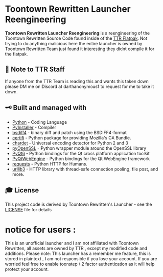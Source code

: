 # Toontown Rewritten Launcher Reengineering

**Toontown Rewritten Launcher Reengineering** is a reengineering of the Toontown Rewritten Source Code found inside of the [TTR Flatpak](https://www.xytime.xyz/flatpaks/ttr/index.html). Not trying to do anything malicious here the entire launcher is owned by Toontown Rewritten Team just found it interesting they didnt compile it for the flatpak.

## 📝 Note to TTR Staff
If anyone from the TTR Team is reading this and wants this taken down please DM me on Discord at  darthanonymous1  to request for me to take it down.

## 🗝 Built and managed with 
* [Python](https://www.python.org/) - Coding Language
* [PyInstaller](https://www.pyinstaller.org/) - Compiler
* [bsdiff4](https://pypi.org/project/bsdiff4/) - binary diff and patch using the BSDIFF4-format
* [certifi](https://pypi.org/project/certifi/) - Python package for providing Mozilla's CA Bundle.
* [chardet](https://pypi.org/project/chardet/) - Universal encoding detector for Python 2 and 3
* [pyOpenSSL](https://pypi.org/project/pyOpenSSL/) - Python wrapper module around the OpenSSL library
* [PyQt6](https://pypi.org/project/PyQt6/) - Python bindings for the Qt cross platform application toolkit
* [PyQtWebEngine](https://pypi.org/project/PyQtWebEngine/) - Python bindings for the Qt WebEngine framework
* [requests](https://pypi.org/project/requests/) - Python HTTP for Humans.
* [urllib3](https://pypi.org/project/urllib3/) - HTTP library with thread-safe connection pooling, file post, and more.

## 🎓 License
This project code is derived by Toontown Rewritten's Launcher - see the [LICENSE](LICENSE.md) file for details

# notice for users :

This is an unofficial launcher and I am not affiliated with Toontown Rewritten, all assets are owned by TTR , except my modified code and additions.
Please note: This launcher has a remember me feature, this is stored in plaintext , I am not responsible if you lose your account. If you are worried  feel free  to enable toonstep / 2 factor authentication as it will help protect your account.
